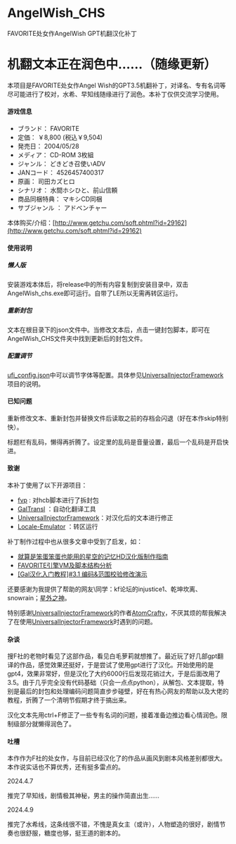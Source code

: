 # AngelWish_CHS

FAVORITE处女作AngelWish GPT机翻汉化补丁

# **机翻文本正在润色中……（随缘更新）**

本项目是FAVORITE处女作Angel Wish的GPT3.5机翻补丁，对译名、专有名词等尽可能进行了校对，水希、早知线随缘进行了润色。本补丁仅供交流学习使用。

#### 游戏信息

* ブランド：    FAVORITE
* 定価：    ￥8,800 (税込￥9,504)
* 発売日：    2004/05/28
* メディア：    CD-ROM 3枚組
* ジャンル：    どきどき召使いADV
* JANコード：    4526457400317
* 原画：    司田カズヒロ
* シナリオ：    水間ホシひと、前山信頼
* 商品同梱特典：    マキシCD同梱
* サブジャンル ：    アドベンチャー

本体购买/介绍：[http://www.getchu.com/soft.phtml?id=29162](http://www.getchu.com/soft.phtml?id=29162)

#### 使用说明

##### 懒人版

安装游戏本体后，将release中的所有内容复制到安装目录中，双击AngelWish_chs.exe即可运行。自带了LE所以无需再转区运行。

##### 重新封包

文本在根目录下的json文件中。当修改文本后，点击一键封包脚本，即可在AngelWish_CHS文件夹中找到更新后的封包文件。

##### 配置调节

[ufi_config.json](https://github.com/jyxjyx1234/AngelWish_CHS/blob/main/AngelWish_CHS/uif_config.json)中可以调节字体等配置。具体参见[UniversalInjectorFramework](https://github.com/AtomCrafty/UniversalInjectorFramework)项目的说明。

#### 已知问题

重新修改文本、重新封包并替换文件后读取之前的存档会闪退（好在本作skip特别快）。

标题栏有乱码，懒得再折腾了。设定里的乱码是音量设置，最后一个乱码是开启快进。

#### 致谢

本补丁使用了以下开源项目：

* [fvp](https://github.com/Tabing010102/fvp)  : 对hcb脚本进行了拆封包
* [GalTransl](https://github.com/xd2333/GalTransl) ：自动化翻译工具
* [UniversalInjectorFramework](https://github.com/AtomCrafty/UniversalInjectorFramework)：对汉化后的文本进行修正
* [Locale-Emulator](https://github.com/xupefei/Locale-Emulator) ：转区运行

补丁制作过程中也从很多文章中受到了启发，如：

* [就算是笨蛋笨蛋也能用的星空的记忆HD汉化版制作指南](https://tieba.baidu.com/p/7354039956#)
* [FAVORITE引擎VM及脚本结构分析](https://bbs.sumisora.net/read.php?tid=11010281)
* [[Gal汉化入门教程]#3.1 编码&amp;范围校验修改演示](https://www.bilibili.com/read/cv12543346/)

还要感谢为我提供了帮助的网友\同学：kf论坛的injustice1、乾坤坎离、snowrain；[星外之神](https://github.com/wszqkzqk)。

特别感谢[UniversalInjectorFramework](https://github.com/AtomCrafty/UniversalInjectorFramework)的作者[AtomCrafty](https://github.com/AtomCrafty)，不厌其烦的帮我解决了在使用[UniversalInjectorFramework](https://github.com/AtomCrafty/UniversalInjectorFramework)时遇到的问题。

#### 杂谈

搜F社的老物时看见了这部作品，看见白毛萝莉就想推了。最近玩了好几部gpt翻译的作品，感觉效果还挺好，于是尝试了使用gpt进行了汉化。开始使用的是gpt4，效果非常好，但是汉化了大约6000行后发现花销过大，于是后面改用了3.5。由于几乎完全没有代码基础（只会一点点python），从解包、文本提取，特别是最后的封包和处理编码问题简直步步碰壁，好在有热心网友的帮助以及大佬的教程，折腾了一个清明节假期才终于搞出来。

汉化文本先用ctrl+F修正了一些专有名词的问题，接着准备边推边看心情润色。限制级部分就懒得润色了。

#### 吐槽

本作作为F社的处女作，与目前已经汉化了的作品从画风到剧本风格差别都很大。本作说实话也不算优秀，还有挺多雷点的。

2024.4.7

推完了早知线，剧情极其神秘，男主的操作简直出生……

2024.4.9

推完了水希线，这条线很不错，不愧是真女主（或许），人物塑造的很好，剧情节奏也很舒服，糖度也够，挺王道的剧本的。
